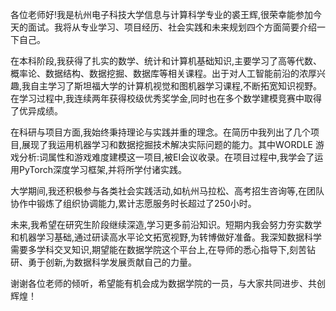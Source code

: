 





各位老师好!我是杭州电子科技大学信息与计算科学专业的裘王辉,很荣幸能参加今天的面试。我将从专业学习、项目经历、社会实践和未来规划四个方面简要介绍一下自己。

在本科阶段,我获得了扎实的数学、统计和计算机基础知识,主要学习了高等代数、概率论、数据结构、数据挖掘、数据库等相关课程。出于对人工智能前沿的浓厚兴趣,我自主学习了斯坦福大学的计算机视觉和图机器学习课程,不断拓宽知识视野。在学习过程中,我连续两年获得校级优秀奖学金,同时也在多个数学建模竞赛中取得了优异成绩。

在科研与项目方面,我始终秉持理论与实践并重的理念。在简历中我列出了几个项目,展现了我运用机器学习和数据挖掘技术解决实际问题的能力。其中WORDLE 游戏分析:词属性和游戏难度建模这一项目,被EI会议收录。在项目过程中,我学会了运用PyTorch深度学习框架,并将所学付诸实践。

大学期间,我还积极参与各类社会实践活动,如杭州马拉松、高考招生咨询等,在团队协作中锻炼了组织协调能力,累计志愿服务时长超过了250小时。

未来,我希望在研究生阶段继续深造,学习更多前沿知识。短期内我会努力夯实数学和机器学习基础,通过研读高水平论文拓宽视野,为转博做好准备。我深知数据科学需要多学科交叉知识,期望能在数据学院这个平台上,在导师的悉心指导下,刻苦钻研、勇于创新,为数据科学发展贡献自己的力量。

谢谢各位老师的倾听，希望能有机会成为数据学院的一员，与大家共同进步、共创辉煌！